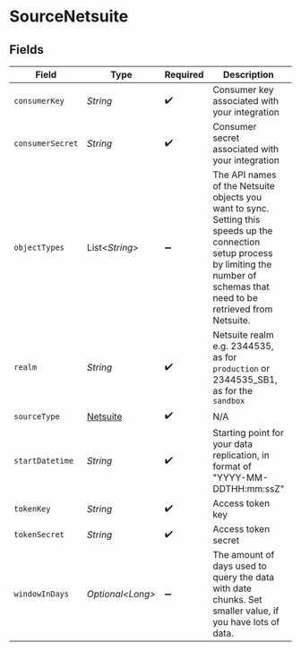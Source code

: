 # SourceNetsuite


## Fields

| Field                                                                                                                                                                                  | Type                                                                                                                                                                                   | Required                                                                                                                                                                               | Description                                                                                                                                                                            | Example                                                                                                                                                                                |
| -------------------------------------------------------------------------------------------------------------------------------------------------------------------------------------- | -------------------------------------------------------------------------------------------------------------------------------------------------------------------------------------- | -------------------------------------------------------------------------------------------------------------------------------------------------------------------------------------- | -------------------------------------------------------------------------------------------------------------------------------------------------------------------------------------- | -------------------------------------------------------------------------------------------------------------------------------------------------------------------------------------- |
| `consumerKey`                                                                                                                                                                          | *String*                                                                                                                                                                               | :heavy_check_mark:                                                                                                                                                                     | Consumer key associated with your integration                                                                                                                                          |                                                                                                                                                                                        |
| `consumerSecret`                                                                                                                                                                       | *String*                                                                                                                                                                               | :heavy_check_mark:                                                                                                                                                                     | Consumer secret associated with your integration                                                                                                                                       |                                                                                                                                                                                        |
| `objectTypes`                                                                                                                                                                          | List\<*String*>                                                                                                                                                                        | :heavy_minus_sign:                                                                                                                                                                     | The API names of the Netsuite objects you want to sync. Setting this speeds up the connection setup process by limiting the number of schemas that need to be retrieved from Netsuite. | customer                                                                                                                                                                               |
| `realm`                                                                                                                                                                                | *String*                                                                                                                                                                               | :heavy_check_mark:                                                                                                                                                                     | Netsuite realm e.g. 2344535, as for `production` or 2344535_SB1, as for the `sandbox`                                                                                                  |                                                                                                                                                                                        |
| `sourceType`                                                                                                                                                                           | [Netsuite](../../models/shared/Netsuite.md)                                                                                                                                            | :heavy_check_mark:                                                                                                                                                                     | N/A                                                                                                                                                                                    |                                                                                                                                                                                        |
| `startDatetime`                                                                                                                                                                        | *String*                                                                                                                                                                               | :heavy_check_mark:                                                                                                                                                                     | Starting point for your data replication, in format of "YYYY-MM-DDTHH:mm:ssZ"                                                                                                          | 2017-01-25T00:00:00Z                                                                                                                                                                   |
| `tokenKey`                                                                                                                                                                             | *String*                                                                                                                                                                               | :heavy_check_mark:                                                                                                                                                                     | Access token key                                                                                                                                                                       |                                                                                                                                                                                        |
| `tokenSecret`                                                                                                                                                                          | *String*                                                                                                                                                                               | :heavy_check_mark:                                                                                                                                                                     | Access token secret                                                                                                                                                                    |                                                                                                                                                                                        |
| `windowInDays`                                                                                                                                                                         | *Optional\<Long>*                                                                                                                                                                      | :heavy_minus_sign:                                                                                                                                                                     | The amount of days used to query the data with date chunks. Set smaller value, if you have lots of data.                                                                               |                                                                                                                                                                                        |